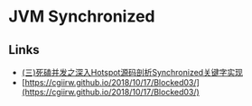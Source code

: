 #  JVM Synchronized


## Links 

- [(三)死磕并发之深入Hotspot源码剖析Synchronized关键字实现](https://juejin.cn/post/6977744259688939551)
- [https://cgiirw.github.io/2018/10/17/Blocked03/](https://cgiirw.github.io/2018/10/17/Blocked03/)